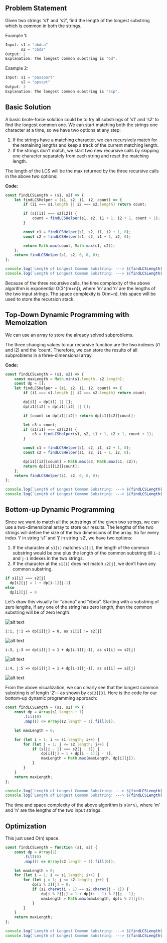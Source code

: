 ## Problem Statement

Given two strings 's1' and 's2', find the length of the longest substring which is common in both the strings.

Example 1:

```js
Input: s1 = "abdca"
       s2 = "cbda"
Output: 2
Explanation: The longest common substring is "bd".
```

Example 2:

```js
Input: s1 = "passport"
       s2 = "ppsspt"
Output: 3
Explanation: The longest common substring is "ssp".
```

## Basic Solution

A basic brute-force solution could be to try all substrings of ‘s1’ and ‘s2’ to find the longest common one. We can start matching both the strings one character at a time, so we have two options at any step:

1. If the strings have a matching character, we can recursively match for the remaining lengths and keep a track of the current matching length.
2. If the strings don't match, we start two new recursive calls by skipping one character separately from each string and reset the matching length.

The length of the LCS will be the max returned by the three recursive calls in the above two options:

**Code:**

```js
const findLCSLength = (s1, s2) => {
    let findLCSHelper = (s1, s2, i1, i2, count) => {
        if (i1 === s1.length || i2 === s2.length) return count;

        if (s1[i1] === s2[i2]) {
            count = findLCSHelper(s1, s2, i1 + 1, i2 + 1, count + 1);
        }

        const c1 = findLCSHelper(s1, s2, i1, i2 + 1, 0);
        const c2 = findLCSHelper(s1, s2, i1 + 1, i2, 0);

        return Math.max(count, Math.max(c1, c2));
    };
    return findLCSHelper(s1, s2, 0, 0, 0);
};

console.log(`Length of Longest Common Substring: ---> ${findLCSLength('abdca', 'cbda')}`);
console.log(`Length of Longest Common Substring: ---> ${findLCSLength('passport', 'ppsspt')}`);
```

Because of the three recursive calls, the time complexity of the above algorithm is exponential O(3^{m+n}), where ‘m’ and ‘n’ are the lengths of the two input strings. The space complexity is O(m+n), this space will be used to store the recursion stack.

## Top-Down Dynamic Programming with Memoization

We can use an array to store the already solved subproblems.

The three changing values to our recursive function are the two indexes (i1 and i2) and the ‘count’. Therefore, we can store the results of all subproblems in a three-dimensional array.

**Code:**

```js
const findLCSLength = (s1, s2) => {
    const maxLength = Math.min(s1.length, s2.length);
    const dp = [];
    let findLCSHelper = (s1, s2, i1, i2, count) => {
        if (i1 === s1.length || i2 === s2.length) return count;

        dp[i1] = dp[i1] || [];
        dp[i1][i2] = dp[i1][i2] || [];

        if (count in dp[i1][i2]) return dp[i1][i2][count];

        let c3 = count;
        if (s1[i1] === s2[i2]) {
            c3 = findLCSHelper(s1, s2, i1 + 1, i2 + 1, count + 1);
        }

        const c1 = findLCSHelper(s1, s2, i1, i2 + 1, 0);
        const c2 = findLCSHelper(s1, s2, i1 + 1, i2, 0);

        dp[i1][i2][count] = Math.max(c3, Math.max(c1, c2));
        return dp[i1][i2][count];
    };
    return findLCSHelper(s1, s2, 0, 0, 0);
};

console.log(`Length of Longest Common Substring: ---> ${findLCSLength('abdca', 'cbda')}`);
console.log(`Length of Longest Common Substring: ---> ${findLCSLength('passport', 'ppsspt')}`);
```

## Bottom-up Dynamic Programming

Since we want to match all the substrings of the given two strings, we can use a two-dimensional array to store our results. The lengths of the two strings will define the size of the two dimensions of the array. So for every index ‘i’ in string ‘s1’ and ‘j’ in string ‘s2’, we have two options:

1. If the character at `s1[i]` matches `s2[j]`, the length of the common substring would be one plus the length of the common substring till `i-1` and `j-1` indexes in the two strings.
2. If the character at the `s1[i]` does not match `s2[j]`, we don’t have any common substring.

```js
if s1[i] === s2[j]
  dp[i][j] = 1 + dp[i-1][j-1]
else
  dp[i][j] = 0
```

Let’s draw this visually for “abcda” and “cbda”. Starting with a substring of zero lengths, if any one of the string has zero length, then the common substring will be of zero length:

![alt text](https://imgur.com/2tc5EbZ.png 'LCS')

`i:1, j:1 => dp[i][j] = 0, as s1[i] != s2[j]`

![alt text](https://imgur.com/EUea4Z1.png 'LCS')

`i:3, j:3 => dp[i][j] = 1 + dp[i-1][j-1], as s1[i] == s2[j]`

![alt text](https://imgur.com/VEu9jfo.png 'LCS')

`i:4, j:5 => dp[i][j] = 1 + dp[i-1][j-1], as s1[i] == s2[j]`

![alt text](https://imgur.com/oj0Gi4j.png 'LCS')

From the above visualization, we can clearly see that the longest common substring is of length ‘2’-- as shown by `dp[3][3]`. Here is the code for our bottom-up dynamic programming approach:

```js
const findLCSLength = (s1, s2) => {
    const dp = Array(s1.length + 1)
        .fill(0)
        .map(() => Array(s2.length + 1).fill(0));

    let maxLength = 0;

    for (let i = 1; i <= s1.length; i++) {
        for (let j = 1; j <= s2.length; j++) {
            if (s1[i - 1] === s2[j - 1]) {
                dp[i][j] = 1 + dp[i - 1][j - 1];
                maxLength = Math.max(maxLength, dp[i][j]);
            }
        }
    }
    return maxLength;
};

console.log(`Length of Longest Common Substring: ---> ${findLCSLength('abdca', 'cbda')}`);
console.log(`Length of Longest Common Substring: ---> ${findLCSLength('passport', 'ppsspt')}`);
```

The time and space complexity of the above algorithm is `O(m*n)`, where ‘m’ and ‘n’ are the lengths of the two input strings.

## Optimization

This just used O(n) space.

```js
const findLCSLength = function (s1, s2) {
    const dp = Array(2)
        .fill(0)
        .map(() => Array(s2.length + 1).fill(0));

    let maxLength = 0;
    for (let i = 1; i <= s1.length; i++) {
        for (let j = 1; j <= s2.length; j++) {
            dp[i % 2][j] = 0;
            if (s1.charAt(i - 1) == s2.charAt(j - 1)) {
                dp[i % 2][j] = 1 + dp[(i - 1) % 2][j - 1];
                maxLength = Math.max(maxLength, dp[i % 2][j]);
            }
        }
    }
    return maxLength;
};

console.log(`Length of Longest Common Substring: ---> ${findLCSLength('abdca', 'cbda')}`);
console.log(`Length of Longest Common Substring: ---> ${findLCSLength('passport', 'ppsspt')}`);
```
